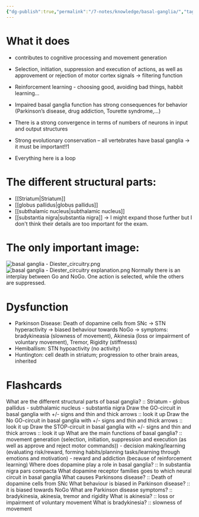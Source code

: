 ```yaml
---
{"dg-publish":true,"permalink":"/7-notes/knowledge/basal-ganglia/","tags":["uni/fmb/basalGanglia"]}
---
```


# What it does
- contributes to cognitive processing and movement generation
- Selection, initiation, suppression and execution of actions, as well as approvement  or rejection of motor cortex signals → filtering function
- Reinforcement learning - choosing good, avoiding bad things, habbit learning…
- Impaired basal ganglia function has strong consequences for behavior (Parkinson’s disease, drug addiction, Tourette syndrome,…)

- There is a strong convergence in terms of numbers of neurons in input and output structures
- Strong evolutionary conservation – all vertebrates have basal ganglia → it must be important!!1
- Everything here is a loop
# The different structural parts:
- [[Striatum\|Striatum]]
- [[globus pallidus\|globus pallidus]]
- [[subthalamic nucleus\|subthalamic nucleus]]
- [[substantia nigra\|substantia nigra]]
→ I might expand those further but I don't think their details are too important for the exam.
# The only important image:
![basal ganglia - Diester_circuitry.png](/img/user/7-notes/knowledge/images/basal%20ganglia%20-%20Diester_circuitry.png)
![basal ganglia - Diester_circuitry explanation.png](/img/user/7-notes/knowledge/images/basal%20ganglia%20-%20Diester_circuitry%20explanation.png)
Normally there is an interplay between Go and NoGo. One action is selected, while the others are suppressed.
# Dysfunction
- Parkinson Disease: Death of dopamine cells from SNc → STN hyperactivity → biased behaviour towards NoGo → symptoms: bradykineasia (slowness of movement), Akinesia (loss or impairment of voluntary movement), Tremor, Rigidity (stiffnesss)
- Hemiballism: STN hypoactivity (no activity)
- Huntington: cell death in striatum; progression to other brain areas, inherited



# Flashcards
What are the different structural parts of basal ganglia? :: Striatum - globus pallidus - subthalamic nucleus - substantia nigra
Draw the GO-circuit in basal ganglia with +/- signs and thin and thick arrows :: look it up
Draw the No GO-circuit in basal ganglia with +/- signs and thin and thick arrows :: look it up
Draw the STOP-circuit in basal ganglia with +/- signs and thin and thick arrows :: look it up
What are the main functions of basal ganglia? :: movement generation (selection, initiation, suppression and execution (as well as approve and reject motor commands)) - decision making/learning (evaluating risk/reward, forming habits/planning tasks/learning through emotions and motivation) - reward and addiction (because of reinforcement learning)
Where does dopamine play a role in basal ganglia? :: In substantia nigra pars compacta
What dopamine receptor families goes to which neural circuit in basal ganglia
What causes Parkinsons disease? :: Death of dopamine cells from SNc
What behaviour is biased in Parkinson disease? :: it is biased towards NoGo
What are Parkinson disease symptoms? :: bradykinesia, akinesia, tremor and rigidity
What is akinesia? :: loss or impairment of voluntary movement
What is bradykinesia? :: slowness of movement